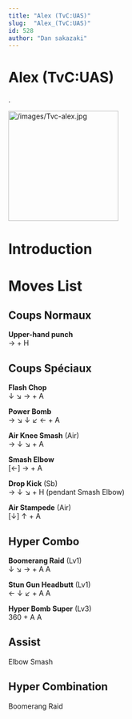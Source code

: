 ```yaml
---
title: "Alex (TvC:UAS)"
slug:  "Alex_(TvC:UAS)"
id: 528
author: "Dan sakazaki"
---
```


# Alex (TvC:UAS)

.

<img src="/images/Tvc-alex.jpg" title="/images/Tvc-alex.jpg" width="220"
alt="/images/Tvc-alex.jpg" />  

# Introduction

# Moves List

## Coups Normaux

**Upper-hand punch**  
→ + H

## Coups Spéciaux

**Flash Chop**  
↓ ↘ → + A

**Power Bomb**  
→ ↘ ↓ ↙ ← + A

**Air Knee Smash** (Air)  
→ ↓ ↘ + A

**Smash Elbow**  
\[←\] → + A

**Drop Kick** (Sb)  
→ ↓ ↘ + H (pendant Smash Elbow)

**Air Stampede** (Air)  
\[↓\] ↑ + A

## Hyper Combo

**Boomerang Raid** (Lv1)  
↓ ↘ → + A A

**Stun Gun Headbutt** (Lv1)  
← ↓ ↙ + A A

**Hyper Bomb Super** (Lv3)  
360 + A A

## Assist

Elbow Smash

## Hyper Combination

Boomerang Raid
